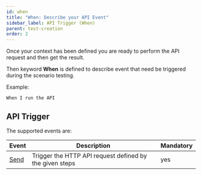 ```yaml
---
id: when
title: "When: Describe your API Event"
sidebar_label: API Trigger (When)
parent: test-creation
order: 2
---
```


Once your context has been defined you are ready to perform the API request and then get the result.

Then keyword **When** is defined to describe event that need be triggered during the scenario testing.


Example:

```
When I run the API
```

## API Trigger

The supported events are: 


| Event | Description | Mandatory |
| --- | --- | --- |
| [Send](#/documentation/when-send) | Trigger the HTTP API request defined by the given steps | yes |



